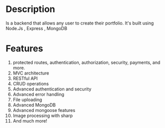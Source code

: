 # Description #
Is a backend that allows any user to create their portfolio. It's built using Node.Js , Express , MongoDB

# Features #

1. protected routes, authentication, authorization, security, payments, and more.
2. MVC architecture
3. RESTful API
4. CRUD operations
5. Advanced authentication and security
6. Advanced error handling
7. File uploading
8. Advanced MongoDB
9. Advanced mongoose features
10. Image processing with sharp
11. And much more!
